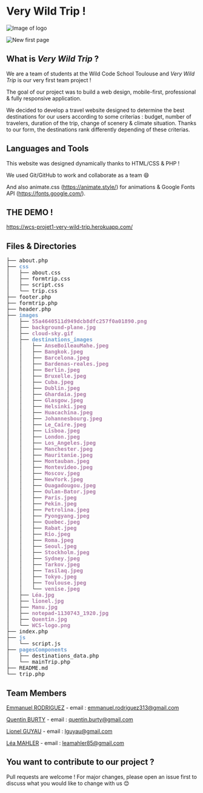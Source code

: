 # Very Wild Trip !

![Image of logo](https://raw.githubusercontent.com/leamahler85/images/main/logo-picture.png)

![New first page](https://raw.githubusercontent.com/leamahler85/images/main/new-first-page.png)

## What is *Very Wild Trip* ?

We are a team of students at the Wild Code School Toulouse and *Very Wild Trip* is our very first team project !

The goal of our project was to build a web design, mobile-first, professional & fully responsive application. 

We decided to develop a travel website designed to determine the best destinations for our users according to some criterias : budget, number of travelers, duration of the trip, change of scenery & climate situation. Thanks to our form, the destinations rank differently depending of these criterias.


## Languages and Tools

This website was designed dynamically thanks to HTML/CSS & PHP !

We used Git/GitHub to work and collaborate as a team :smile:

And also animate.css (https://animate.style/) for animations & Google Fonts API (https://fonts.google.com/).


## THE DEMO !

https://wcs-projet1-very-wild-trip.herokuapp.com/ 

## Files & Directories

<pre>├── about.php
├── <font color="#729FCF"><b>css</b></font>
│   ├── about.css
│   ├── formtrip.css
│   ├── script.css
│   └── trip.css
├── footer.php
├── formtrip.php
├── header.php
├── <font color="#729FCF"><b>images</b></font>
│   ├── <font color="#AD7FA8"><b>55a4640511d949dcb8dfc257f0a01890.png</b></font>
│   ├── <font color="#AD7FA8"><b>background-plane.jpg</b></font>
│   ├── <font color="#AD7FA8"><b>cloud-sky.gif</b></font>
│   ├── <font color="#729FCF"><b>destinations_images</b></font>
│   │   ├── <font color="#AD7FA8"><b>AnseBoileauMahe.jpeg</b></font>
│   │   ├── <font color="#AD7FA8"><b>Bangkok.jpeg</b></font>
│   │   ├── <font color="#AD7FA8"><b>Barcelona.jpeg</b></font>
│   │   ├── <font color="#AD7FA8"><b>Bardenas-reales.jpeg</b></font>
│   │   ├── <font color="#AD7FA8"><b>Berlin.jpeg</b></font>
│   │   ├── <font color="#AD7FA8"><b>Bruxelle.jpeg</b></font>
│   │   ├── <font color="#AD7FA8"><b>Cuba.jpeg</b></font>
│   │   ├── <font color="#AD7FA8"><b>Dublin.jpeg</b></font>
│   │   ├── <font color="#AD7FA8"><b>Ghardaia.jpeg</b></font>
│   │   ├── <font color="#AD7FA8"><b>Glasgow.jpeg</b></font>
│   │   ├── <font color="#AD7FA8"><b>Helsinki.jpeg</b></font>
│   │   ├── <font color="#AD7FA8"><b>Huacachina.jpeg</b></font>
│   │   ├── <font color="#AD7FA8"><b>Johannesbourg.jpeg</b></font>
│   │   ├── <font color="#AD7FA8"><b>Le_Caire.jpeg</b></font>
│   │   ├── <font color="#AD7FA8"><b>Lisboa.jpeg</b></font>
│   │   ├── <font color="#AD7FA8"><b>London.jpeg</b></font>
│   │   ├── <font color="#AD7FA8"><b>Los_Angeles.jpeg</b></font>
│   │   ├── <font color="#AD7FA8"><b>Manchester.jpeg</b></font>
│   │   ├── <font color="#AD7FA8"><b>Mauritanie.jpeg</b></font>
│   │   ├── <font color="#AD7FA8"><b>Montauban.jpeg</b></font>
│   │   ├── <font color="#AD7FA8"><b>Montevideo.jpeg</b></font>
│   │   ├── <font color="#AD7FA8"><b>Moscov.jpeg</b></font>
│   │   ├── <font color="#AD7FA8"><b>NewYork.jpeg</b></font>
│   │   ├── <font color="#AD7FA8"><b>Ouagadougou.jpeg</b></font>
│   │   ├── <font color="#AD7FA8"><b>Oulan-Bator.jpeg</b></font>
│   │   ├── <font color="#AD7FA8"><b>Paris.jpeg</b></font>
│   │   ├── <font color="#AD7FA8"><b>Pekin.jpeg</b></font>
│   │   ├── <font color="#AD7FA8"><b>Petrolina.jpeg</b></font>
│   │   ├── <font color="#AD7FA8"><b>Pyongyang.jpeg</b></font>
│   │   ├── <font color="#AD7FA8"><b>Quebec.jpeg</b></font>
│   │   ├── <font color="#AD7FA8"><b>Rabat.jpeg</b></font>
│   │   ├── <font color="#AD7FA8"><b>Rio.jpeg</b></font>
│   │   ├── <font color="#AD7FA8"><b>Roma.jpeg</b></font>
│   │   ├── <font color="#AD7FA8"><b>Seoul.jpeg</b></font>
│   │   ├── <font color="#AD7FA8"><b>Stockholm.jpeg</b></font>
│   │   ├── <font color="#AD7FA8"><b>Sydney.jpeg</b></font>
│   │   ├── <font color="#AD7FA8"><b>Tarkov.jpeg</b></font>
│   │   ├── <font color="#AD7FA8"><b>Tasilaq.jpeg</b></font>
│   │   ├── <font color="#AD7FA8"><b>Tokyo.jpeg</b></font>
│   │   ├── <font color="#AD7FA8"><b>Toulouse.jpeg</b></font>
│   │   └── <font color="#AD7FA8"><b>venise.jpeg</b></font>
│   ├── <font color="#AD7FA8"><b>Léa.jpg</b></font>
│   ├── <font color="#AD7FA8"><b>lionel.jpg</b></font>
│   ├── <font color="#AD7FA8"><b>Manu.jpg</b></font>
│   ├── <font color="#AD7FA8"><b>notepad-1130743_1920.jpg</b></font>
│   ├── <font color="#AD7FA8"><b>Quentin.jpg</b></font>
│   └── <font color="#AD7FA8"><b>WCS-logo.png</b></font>
├── index.php
├── <font color="#729FCF"><b>js</b></font>
│   └── script.js
├── <font color="#729FCF"><b>pagesComponents</b></font>
│   ├── destinations_data.php
│   └── mainTrip.php
├── README.md
└── trip.php
</pre>

## Team Members 

[Emmanuel RODRIGUEZ](https://github.com/Allukard31) - email : emmanuel.rodriguez313@gmail.com

[Quentin BURTY](https://github.com/Quentin-BURTY) - email : quentin.burty@gmail.com

[Lionel GUYAU](https://github.com/Lionel-Guyau) - email :  lguyau@gmail.com

[Léa MAHLER](https://github.com/leamahler85) - email :  leamahler85@gmail.com

## You want to contribute to our project ?

Pull requests are welcome ! For major changes, please open an issue first to discuss what you would like to change with us :blush:


